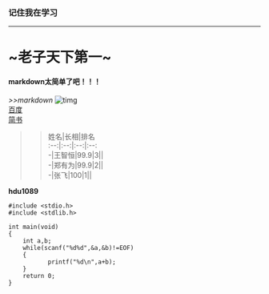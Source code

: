 ### 记住我在学习
---
#  ~老子天下第一~
#### **markdown太简单了吧！！！**
*>>markdown*
![timg](https://timgsa.baidu.com/timg?image&quality=80&size=b9999_10000&sec=1562310523202&di=e440ba0a9607e47b11ceb7055ed6adaa&imgtype=0&src=http%3A%2F%2Fpic19.nipic.com%2F20120211%2F7447807_175725670000_2.jpg"小猫")   
[百度](http://baidu.com)   
[简书](http://jianshu.com)   
>>姓名|长相|排名        
>>:--:|:--:|:--:|:--:             
>>-|王智恒|99.9|3||        
>>-|郑有为|99.9|2||         
>>-|张飞|100|1||              

**hdu1089**       
```   
#include <stdio.h>    
#include <stdlib.h>     
   
int main(void)    
{   
    int a,b;  
    while(scanf("%d%d",&a,&b)!=EOF)     
    {   
           printf("%d\n",a+b);   
    }    
    return 0;   
}   
```  